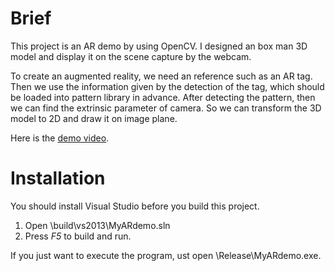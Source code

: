 # Brief
This project is an AR demo by using OpenCV. I designed an box man 3D model and display it
on the scene capture by the webcam.

To create an augmented reality, we need an reference such as an AR tag. Then we use the 
information given by the detection of the tag, which should be loaded into pattern library in 
advance. After detecting the pattern, then we can find the extrinsic parameter of camera. 
So we can transform the 3D model to 2D and draw it on image plane. 

Here is the [demo video](https://www.youtube.com/watch?v=kr7XexDnWBU).

# Installation
You should install Visual Studio before you build this project.

 1. Open \build\vs2013\MyARdemo.sln
 2. Press *F5* to build and run.

If you just want to execute the program, ust open \Release\MyARdemo.exe.
